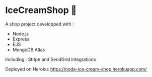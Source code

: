 # IceCreamShop :ice_cream:

A shop project developped with :
- Node.js
- Express
- EJS
- MongoDB Atlas

Including : Stripe and SendGrid integrations

Deployed on Heroku:
https://node-ice-cream-shop.herokuapp.com/
